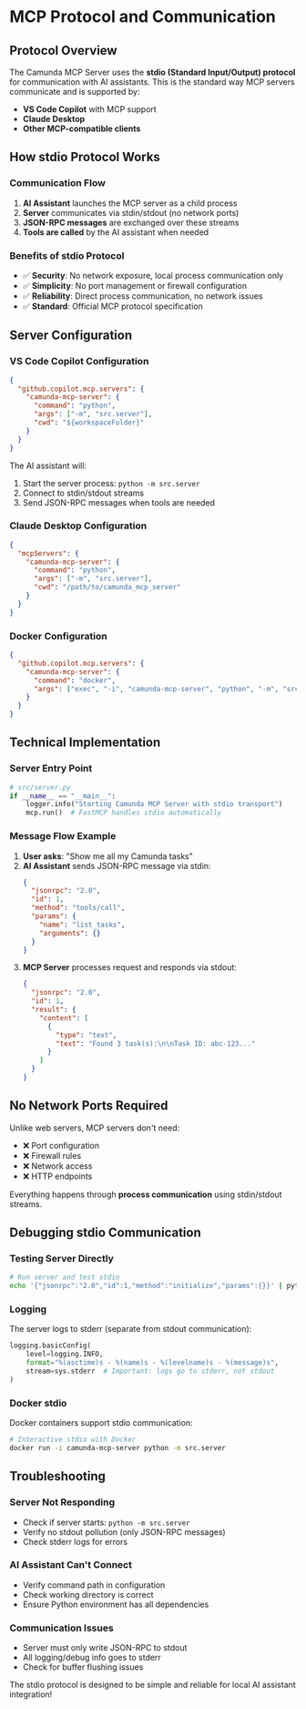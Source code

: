 # MCP Protocol and Communication

## Protocol Overview

The Camunda MCP Server uses the **stdio (Standard Input/Output) protocol** for communication with AI assistants. This is the standard way MCP servers communicate and is supported by:

- **VS Code Copilot** with MCP support
- **Claude Desktop**
- **Other MCP-compatible clients**

## How stdio Protocol Works

### Communication Flow
1. **AI Assistant** launches the MCP server as a child process
2. **Server** communicates via stdin/stdout (no network ports)
3. **JSON-RPC messages** are exchanged over these streams
4. **Tools are called** by the AI assistant when needed

### Benefits of stdio Protocol
- ✅ **Security**: No network exposure, local process communication only
- ✅ **Simplicity**: No port management or firewall configuration  
- ✅ **Reliability**: Direct process communication, no network issues
- ✅ **Standard**: Official MCP protocol specification

## Server Configuration

### VS Code Copilot Configuration
```json
{
  "github.copilot.mcp.servers": {
    "camunda-mcp-server": {
      "command": "python",
      "args": ["-m", "src.server"],
      "cwd": "${workspaceFolder}"
    }
  }
}
```

The AI assistant will:
1. Start the server process: `python -m src.server`
2. Connect to stdin/stdout streams
3. Send JSON-RPC messages when tools are needed

### Claude Desktop Configuration  
```json
{
  "mcpServers": {
    "camunda-mcp-server": {
      "command": "python",
      "args": ["-m", "src.server"],
      "cwd": "/path/to/camunda_mcp_server"
    }
  }
}
```

### Docker Configuration
```json
{
  "github.copilot.mcp.servers": {
    "camunda-mcp-server": {
      "command": "docker",
      "args": ["exec", "-i", "camunda-mcp-server", "python", "-m", "src.server"]
    }
  }
}
```

## Technical Implementation

### Server Entry Point
```python
# src/server.py
if __name__ == "__main__":
    logger.info("Starting Camunda MCP Server with stdio transport")
    mcp.run()  # FastMCP handles stdio automatically
```

### Message Flow Example
1. **User asks**: "Show me all my Camunda tasks"
2. **AI Assistant** sends JSON-RPC message via stdin:
   ```json
   {
     "jsonrpc": "2.0",
     "id": 1,
     "method": "tools/call",
     "params": {
       "name": "list_tasks",
       "arguments": {}
     }
   }
   ```
3. **MCP Server** processes request and responds via stdout:
   ```json
   {
     "jsonrpc": "2.0",
     "id": 1,
     "result": {
       "content": [
         {
           "type": "text",
           "text": "Found 3 task(s):\n\nTask ID: abc-123..."
         }
       ]
     }
   }
   ```

## No Network Ports Required

Unlike web servers, MCP servers don't need:
- ❌ Port configuration
- ❌ Firewall rules  
- ❌ Network access
- ❌ HTTP endpoints

Everything happens through **process communication** using stdin/stdout streams.

## Debugging stdio Communication

### Testing Server Directly
```bash
# Run server and test stdio
echo '{"jsonrpc":"2.0","id":1,"method":"initialize","params":{}}' | python -m src.server
```

### Logging
The server logs to stderr (separate from stdout communication):
```python
logging.basicConfig(
    level=logging.INFO,
    format="%(asctime)s - %(name)s - %(levelname)s - %(message)s",
    stream=sys.stderr  # Important: logs go to stderr, not stdout
)
```

### Docker stdio
Docker containers support stdio communication:
```bash
# Interactive stdio with Docker
docker run -i camunda-mcp-server python -m src.server
```

## Troubleshooting

### Server Not Responding
- Check if server starts: `python -m src.server`
- Verify no stdout pollution (only JSON-RPC messages)
- Check stderr logs for errors

### AI Assistant Can't Connect  
- Verify command path in configuration
- Check working directory is correct
- Ensure Python environment has all dependencies

### Communication Issues
- Server must only write JSON-RPC to stdout
- All logging/debug info goes to stderr
- Check for buffer flushing issues

The stdio protocol is designed to be simple and reliable for local AI assistant integration!